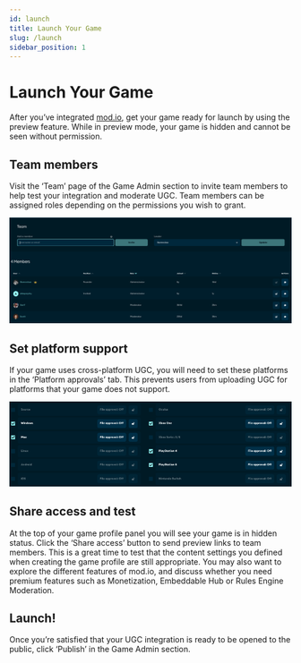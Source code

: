 ```yaml
---
id: launch
title: Launch Your Game
slug: /launch
sidebar_position: 1
---
```


# Launch Your Game

After you’ve integrated [mod.io](https://mod.io), get your game ready for launch by using the preview feature. While in preview mode, your game is hidden and cannot be seen without permission. 

## Team members

Visit the ‘Team’ page of the Game Admin section to invite team members to help test your integration and moderate UGC. Team members can be assigned roles depending on the permissions you wish to grant.

![teams](images/teams.png)

## Set platform support

If your game uses cross-platform UGC, you will need to set these platforms in the ‘Platform approvals’ tab. This prevents users from uploading UGC for platforms that your game does not support. 

![platforms](images/platforms.png)

## Share access and test

At the top of your game profile panel you will see your game is in hidden status. Click the ‘Share access’ button to send preview links to team members. This is a great time to test that the content settings you defined when creating the game profile are still appropriate. You may also want to explore the different features of mod.io, and discuss whether you need premium features such as Monetization, Embeddable Hub or Rules Engine Moderation. 

## Launch!

Once you’re satisfied that your UGC integration is ready to be opened to the public, click ‘Publish’ in the Game Admin section. 